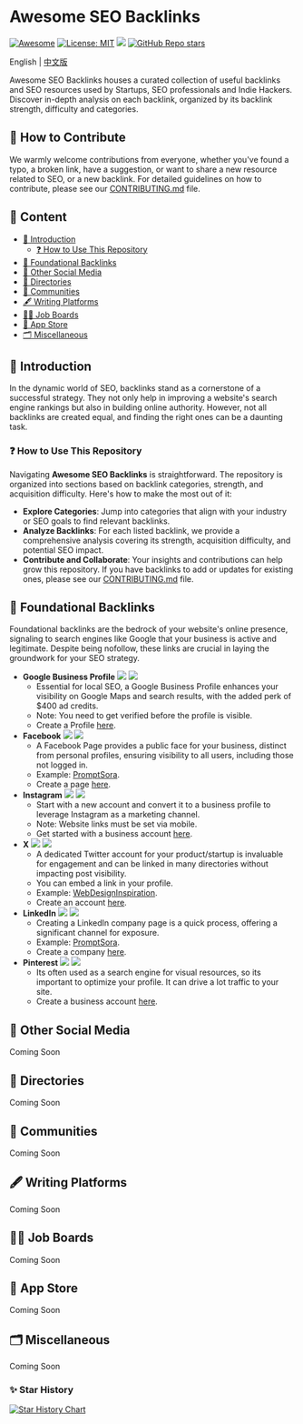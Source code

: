 # Awesome SEO Backlinks

[![Awesome](https://cdn.rawgit.com/sindresorhus/awesome/d7305f38d29fed78fa85652e3a63e154dd8e8829/media/badge.svg)](https://github.com/indie-hacking/Awesome-SEO-Backlinks) 
[![License: MIT](https://img.shields.io/badge/License-MIT-green.svg)](https://opensource.org/licenses/MIT) 
![](https://img.shields.io/github/last-commit/indie-hacking/Awesome-SEO-Backlinks?color=green)
[![GitHub Repo stars](https://img.shields.io/github/stars/indie-hacking/Awesome-SEO-Backlinks?style=social)](https://github.com/indie-hacking/Awesome-SEO-Backlinks)

English | [中文版](README_zh.md)

Awesome SEO Backlinks houses a curated collection of useful backlinks and SEO resources used by Startups, SEO professionals and Indie Hackers. Discover in-depth analysis on each backlink, organized by its backlink strength, difficulty and categories.

## 🌱 How to Contribute

We warmly welcome contributions from everyone, whether you've found a typo, a broken link, have a suggestion, or want to share a new resource related to SEO, or a new backlink. For detailed guidelines on how to contribute, please see our [CONTRIBUTING.md](CONTRIBUTING.md) file.

## 📜 Content
- [👋 Introduction](#-introduction)
  - [❓ How to Use This Repository](#-how-to-use-this-repository)
- [🏢 Foundational Backlinks](#-foundational-backlinks)
- [👤 Other Social Media](#-other-social-media)
- [📁 Directories](#-directories)
- [👥 Communities](#-communities)
- [🖋️ Writing Platforms](#%EF%B8%8F-writing-platforms)
- [🧑‍💼 Job Boards](#-job-boards)
- [📱 App Store](#-app-store)
- [🗂 Miscellaneous](#-miscellaneous)

## 👋 Introduction

In the dynamic world of SEO, backlinks stand as a cornerstone of a successful strategy. They not only help in improving a website's search engine rankings but also in building online authority. However, not all backlinks are created equal, and finding the right ones can be a daunting task. 

### ❓ How to Use This Repository

Navigating **Awesome SEO Backlinks** is straightforward. The repository is organized into sections based on backlink categories, strength, and acquisition difficulty. Here's how to make the most out of it:

- **Explore Categories**: Jump into categories that align with your industry or SEO goals to find relevant backlinks.
- **Analyze Backlinks**: For each listed backlink, we provide a comprehensive analysis covering its strength, acquisition difficulty, and potential SEO impact.
- **Contribute and Collaborate**: Your insights and contributions can help grow this repository. If you have backlinks to add or updates for existing ones, please see our [CONTRIBUTING.md](CONTRIBUTING.md) file.

## 🏢 Foundational Backlinks

Foundational backlinks are the bedrock of your website's online presence, signaling to search engines like Google that your business is active and legitimate. Despite being nofollow, these links are crucial in laying the groundwork for your SEO strategy. 

- **Google Business Profile**
  ![](https://img.shields.io/badge/Level-Easy-green)
  ![](https://img.shields.io/badge/Free-blue)
  - Essential for local SEO, a Google Business Profile enhances your visibility on Google Maps and search results, with the added perk of $400 ad credits.
  - Note: You need to get verified before the profile is visible.
  - Create a Profile [here](https://business.google.com/create).
- **Facebook** ![](https://img.shields.io/badge/Level-Easy-green) ![](https://img.shields.io/badge/Free-blue)
  - A Facebook Page provides a public face for your business, distinct from personal profiles, ensuring visibility to all users, including those not logged in.
  - Example: [PromptSora](https://www.facebook.com/profile.php?id=61556437962694).
  - Create a page [here](https://www.facebook.com/pages/creation).
- **Instagram** ![](https://img.shields.io/badge/Level-Easy-green) ![](https://img.shields.io/badge/Free-blue)
  - Start with a new account and convert it to a business profile to leverage Instagram as a marketing channel. 
  - Note: Website links must be set via mobile.
  - Get started with a business account [here](https://business.instagram.com/getting-started).
- **X** ![](https://img.shields.io/badge/Level-Easy-green) ![](https://img.shields.io/badge/Free-blue)
  - A dedicated Twitter account for your product/startup is invaluable for engagement and can be linked in many directories without impacting post visibility.
  - You can embed a link in your profile.
  - Example: [WebDesignInspiration](https://twitter.com/wdidotcom).
  - Create an account [here](https://twitter.com/).
- **LinkedIn** ![](https://img.shields.io/badge/Level-Easy-green) ![](https://img.shields.io/badge/Free-blue)
  - Creating a LinkedIn company page is a quick process, offering a significant channel for exposure.
  - Example: [PromptSora](https://www.linkedin.com/company/102604886).
  - Create a company [here](https://www.linkedin.com/company/setup/new/).
- **Pinterest** ![](https://img.shields.io/badge/Level-Easy-green) ![](https://img.shields.io/badge/Free-blue)
  - Its often used as a search engine for visual resources, so its important to optimize your profile. It can drive a lot traffic to your site.
  - Create a business account [here](https://www.pinterest.ch/business/create/).

## 👤 Other Social Media
Coming Soon

## 📁 Directories
Coming Soon

## 👥 Communities
Coming Soon

## 🖋️ Writing Platforms
Coming Soon

## 🧑‍💼 Job Boards
Coming Soon

## 📱 App Store
Coming Soon

## 🗂 Miscellaneous
Coming Soon

### ✨ Star History
[![Star History Chart](https://api.star-history.com/svg?repos=indie-hacking/Awesome-SEO-Backlinks&type=Date)](https://star-history.com/#indie-hacking/Awesome-SEO-Backlinks&Date)
